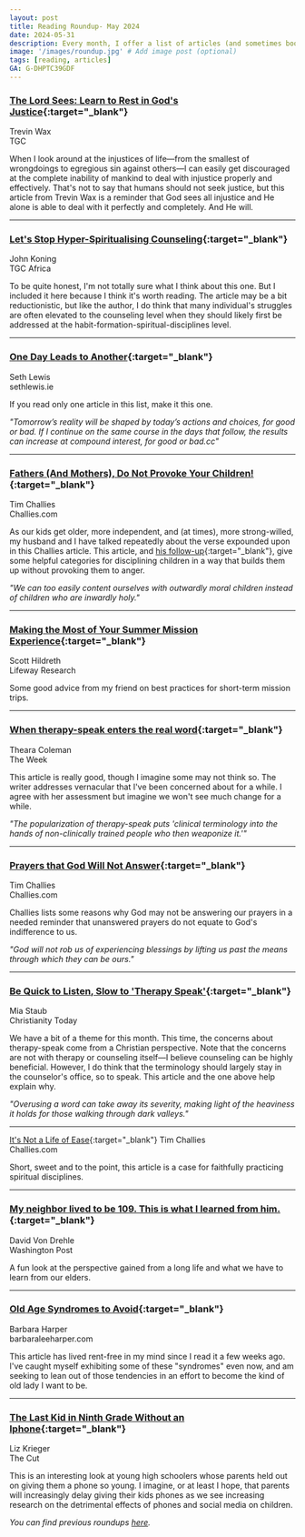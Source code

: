```yaml
---
layout: post
title: Reading Roundup- May 2024
date: 2024-05-31
description: Every month, I offer a list of articles (and sometimes books) that I believe are worthwhile reads.
image: '/images/roundup.jpg' # Add image post (optional)
tags: [reading, articles]
GA: G-DHPTC39GDF
---
```


### [The Lord Sees: Learn to Rest in God's Justice](https://www.thegospelcoalition.org/blogs/trevin-wax/lord-sees/){:target="_blank"}
Trevin Wax
<br>TGC

When I look around at the injustices of life—from the smallest of wrongdoings to egregious sin against others—I can easily get discouraged at the complete inability of mankind to deal with injustice properly and effectively. That's not to say that humans should not seek justice, but this article from Trevin Wax is a reminder that God sees all injustice and He alone is able to deal with it perfectly and completely. And He will. 

---
### [Let's Stop Hyper-Spiritualising Counseling](https://africa.thegospelcoalition.org/article/dont-hyper-spiritualise-christian-counselling/){:target="_blank"}
John Koning
<br>TGC Africa

To be quite honest, I'm not totally sure what I think about this one. But I included it here because I think it's worth reading. The article may be a bit reductionistic, but like the author, I do think that many individual's struggles are often elevated to the counseling level when they should likely first be addressed at the habit-formation-spiritual-disciplines level.

---
### [One Day Leads to Another](https://redeemingproductivity.com/the-christians-keystone-habit/){:target="_blank"}
Seth Lewis
<br>sethlewis.ie

If you read only one article in this list, make it this one.

*"Tomorrow’s reality will be shaped by today’s actions and choices, for good or bad. If I continue on the same course in the days that follow, the results can increase at compound interest, for good or bad.cc"*

---
### [Fathers (And Mothers), Do Not Provoke Your Children!](https://www.challies.com/articles/fathers-and-mothers-do-not-provoke-your-children/){:target="_blank"}
Tim Challies
<br>Challies.com

As our kids get older, more independent, and (at times), more strong-willed, my husband and I have talked repeatedly about the verse expounded upon in this Challies article. This article, and [his follow-up](https://www.challies.com/articles/7-ways-parents-unfairly-provoke-our-children/){:target="_blank"}, give some helpful categories for disciplining children in a way that builds them up without provoking them to anger. 

*"We can too easily content ourselves with outwardly moral children instead of children who are inwardly holy."*

---
### [Making the Most of Your Summer Mission Experience](https://research.lifeway.com/2024/06/05/making-the-most-of-your-summer-mission-experience/){:target="_blank"}
Scott Hildreth
<br>Lifeway Research

Some good advice from my friend on best practices for short-term mission trips.

---
### [When therapy-speak enters the real word](https://www.crossway.org/articles/the-secret-of-contentment-in-motherhood/){:target="_blank"}
Theara Coleman
<br>The Week

This article is really good, though I imagine some may not think so. The writer addresses vernacular that I've been concerned about for a while. I agree with her assessment but imagine we won't see much change for a while. 

*"The popularization of therapy-speak puts 'clinical terminology into the hands of non-clinically trained people who then weaponize it.'"*

---
### [Prayers that God Will Not Answer](https://www.challies.com/articles/prayers-that-god-will-not-answer/){:target="_blank"}
Tim Challies
<br>Challies.com

Challies lists some reasons why God may not be answering our prayers in a needed reminder that unanswered prayers do not equate to God's indifference to us. 

*"God will not rob us of experiencing blessings by lifting us past the means through which they can be ours."*

---
### [Be Quick to Listen, Slow to 'Therapy Speak'](https://www.desiringgod.org/articles/25-christian-books-i-love-to-recommend){:target="_blank"}
Mia Staub
<br>Christianity Today

We have a bit of a theme for this month. This time, the concerns about therapy-speak come from a Christian perspective. Note that the concerns are not with therapy or counseling itself—I believe counseling can be highly beneficial. However, I do think that the terminology should largely stay in the counselor's office, so to speak. This article and the one above help explain why.

*"Overusing a word can take away its severity, making light of the heaviness it holds for those walking through dark valleys."*

---
[It's Not a Life of Ease](https://www.challies.com/articles/its-not-a-life-of-ease/){:target="_blank"}
Tim Challies
<br>Challies.com

Short, sweet and to the point, this article is a case for faithfully practicing spiritual disciplines. 

---
### [My neighbor lived to be 109. This is what I learned from him.](https://www.washingtonpost.com/opinions/2023/05/22/david-von-drehle-book-excerpt-dr-charlie-white/){:target="_blank"}
David Von Drehle
<br>Washington Post 

A fun look at the perspective gained from a long life and what we have to learn from our elders.

---
### [Old Age Syndromes to Avoid](https://barbaraleeharper.com/2024/05/26/old-age-syndromes-to-avoid/){:target="_blank"}
Barbara Harper
<br>barbaraleeharper.com

This article has lived rent-free in my mind since I read it a few weeks ago. I've caught myself exhibiting some of these "syndromes" even now, and am seeking to lean out of those tendencies in an effort to become the kind of old lady I want to be.  

---
### [The Last Kid in Ninth Grade Without an Iphone](https://www.thecut.com/article/phones-teens-screentime-restrictions-jonathan-haidt.html?utm_source=pocket-newtab-en-us){:target="_blank"}
Liz Krieger
<br>The Cut

This is an interesting look at young high schoolers whose parents held out on giving them a phone so young. I imagine, or at least I hope, that parents will increasingly delay giving their kids phones as we see increasing research on the detrimental effects of phones and social media on children. 

*You can find previous roundups [here](https://www.meredithcook.net/tags/#articles).*
